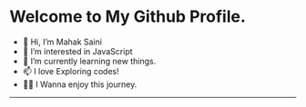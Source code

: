 # Welcome to My Github Profile.

- 👋 Hi, I’m Mahak Saini
- 👀 I’m interested in JavaScript
- 🌱 I’m currently learning new things.
- 📫 I love Exploring codes!
- 🧑‍💻 I Wanna enjoy this journey.

--------------------------------
